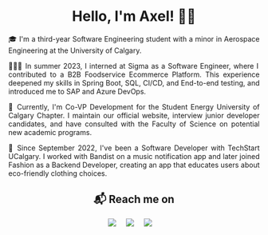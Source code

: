 <h1 align="center">Hello, I'm Axel! 👋🏻</h1>

<p align="justify">
🎓 I'm a third-year Software Engineering student with a minor in Aerospace Engineering at the University of Calgary. 
</p>

<p align="justify">
👨🏼‍💻 In summer 2023, I interned at Sigma as a Software Engineer, where I contributed to a B2B Foodservice Ecommerce Platform. This experience deepened my skills in Spring Boot, SQL, CI/CD, and End-to-end testing, and introduced me to SAP and Azure DevOps. 
</p>

<p align="justify">
🦖 Currently, I'm Co-VP Development for the Student Energy University of Calgary Chapter. I maintain our official website, interview junior developer candidates, and have consulted with the Faculty of Science on potential new academic programs.
</p>

<p align="justify">
📱 Since September 2022, I've been a Software Developer with TechStart UCalgary. I worked with Bandist on a music notification app and later joined Fashion as a Backend Developer, creating an app that educates users about eco-friendly clothing choices.
</p>

<h2  align="center">📬 Reach me on</h2>
<p align="center">
  <a target="_blank"href=""><img src="https://img.shields.io/badge/Portfolio-%23000000.svg?style=for-the-badge&logo=firefox&logoColor=#FF7139"/></a>&nbsp;&nbsp;&nbsp;&nbsp;
  <a target="_blank"href="https://www.linkedin.com/in/axel-s%C3%A1nchez-a1089b23a/"><img src="https://img.shields.io/badge/linkedin-%230077B5.svg?style=for-the-badge&logo=linkedin&logoColor=white"/></a>&nbsp;&nbsp;&nbsp;&nbsp;
  <a target="_blanck"href="mailto:axelshz@gmail.com"><img src="https://img.shields.io/badge/Gmail-D14836?style=for-the-badge&logo=gmail&logoColor=white"/></a>&nbsp;&nbsp;&nbsp;&nbsp;
</p>
